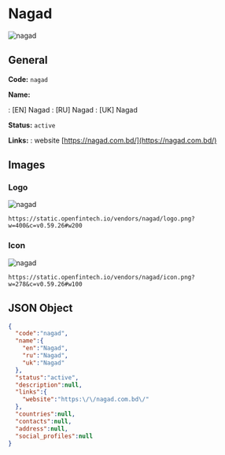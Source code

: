 
# Nagad 
![nagad](https://static.openfintech.io/vendors/nagad/logo.png?w=400&c=v0.59.26#w200)  

## General 
 
**Code:** `nagad` 
 
**Name:** 
 
:	[EN] Nagad 
:	[RU] Nagad 
:	[UK] Nagad 
 
**Status:** `active` 
 
**Links:** 
: website [https://nagad.com.bd/](https://nagad.com.bd/) 
 

## Images 

### Logo 
 
![nagad](https://static.openfintech.io/vendors/nagad/logo.png?w=400&c=v0.59.26#w200)  

```
https://static.openfintech.io/vendors/nagad/logo.png?w=400&c=v0.59.26#w200
```  

### Icon 
 
![nagad](https://static.openfintech.io/vendors/nagad/icon.png?w=278&c=v0.59.26#w100)  

```
https://static.openfintech.io/vendors/nagad/icon.png?w=278&c=v0.59.26#w100
```  

## JSON Object 

```json
{
  "code":"nagad",
  "name":{
    "en":"Nagad",
    "ru":"Nagad",
    "uk":"Nagad"
  },
  "status":"active",
  "description":null,
  "links":{
    "website":"https:\/\/nagad.com.bd\/"
  },
  "countries":null,
  "contacts":null,
  "address":null,
  "social_profiles":null
}
```  
